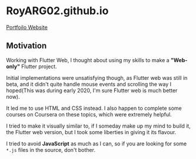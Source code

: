 # RoyARG02.github.io

[Portfoilo Website](https://royarg02.github.io)

## Motivation

Working with Flutter Web, I thought about using my skills to make a **"Web-only"** Flutter project.

Initial implementations were unsatisfying though, as Flutter web was still in beta, and it didn't quite handle mouse events and scrolling the way I hoped(This was during early 2020, I'm sure Flutter web is much better now).

It led me to use HTML and CSS instead. I also happen to complete some courses on Coursera on these topics, which were extremely helpful.

I tried to make it visually similar to, if I someday make up my mind to build it, the Flutter web version, but I took some liberties in giving it its flavour.

I tried to avoid **JavaScript** as much as I can, so if you are looking for some `*.js` files in the source, don't bother.
